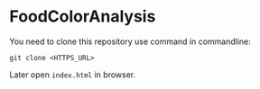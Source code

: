 # FoodColorAnalysis

You need to clone this repository use command in commandline:

`git clone <HTTPS_URL>`

Later open `index.html` in browser.
